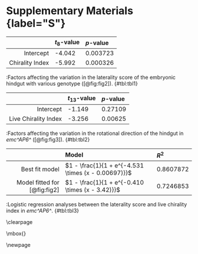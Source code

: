 # Supplementary Materials {label="S"}

|                 | $t_{8}$-value | $p$-value |
|----------------:|:--------------|:----------|
|       Intercept | -4.042        | 0.003723  |
| Chirality Index | -5.992        | 0.000326  |

:Factors affecting the variation in the laterality score of the embryonic hindgut with various genotype ([@fig:fig2]). {#tbl:tbl1}

|                      | $t_{13}$-value | $p$-value |
|---------------------:|:---------------|:----------|
|            Intercept | -1.149         | 0.27109   |
| Live Chirality Index | -3.256         | 0.00625   |

:Factors affecting the variation in the rotational direction of the hindgut in *emc^AP6^* ([@fig:fig3]). {#tbl:tbl2}

|                              | Model                                               | $R^{2}$   |
|-----------------------------:|:----------------------------------------------------|:----------|
|               Best fit model | $1 - \frac{1}{1 + e^{-4.531 \times (x - 0.00697)}}$ | 0.8607872 |
| Model fitted for [@fig:fig2] | $1 - \frac{1}{1 + e^{-0.410 \times (x - 3.42)}}$    | 0.7246853 |

:Logistic regression analyses between the laterality score and live chirality index in *emc^AP6^*. {#tbl:tbl3}

\clearpage

\mbox{}

\newpage

<!--
0_metadata/meta0.md
0_metadata/meta1.md
1_abstract.md
2_introduction.md
3_procedures.md
4_results.md
5_discussion.md
6_figs.md
7_supplements.md
8_acknowledgements.md
9_references.md
-->
